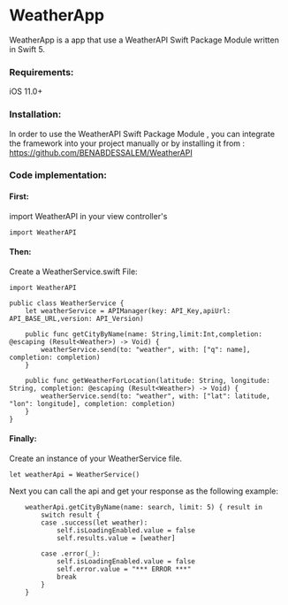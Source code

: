 # WeatherApp

WeatherApp is a app that use a WeatherAPI Swift Package Module written in Swift 5.

### Requirements:
iOS 11.0+

### Installation:
In order to use the WeatherAPI Swift Package Module , you can integrate the framework into your project manually or by installing it from :
https://github.com/BENABDESSALEM/WeatherAPI

### Code implementation:

#### First:

import WeatherAPI in your view controller's
```
import WeatherAPI
```

#### Then:

Create a WeatherService.swift File:
```
import WeatherAPI

public class WeatherService {
    let weatherService = APIManager(key: API_Key,apiUrl: API_BASE_URL,version: API_Version)
    
    public func getCityByName(name: String,limit:Int,completion: @escaping (Result<Weather>) -> Void) {
        weatherService.send(to: "weather", with: ["q": name], completion: completion)
    }
    
    public func getWeatherForLocation(latitude: String, longitude: String, completion: @escaping (Result<Weather>) -> Void) {
        weatherService.send(to: "weather", with: ["lat": latitude, "lon": longitude], completion: completion)
    }
}

```
#### Finally:

Create an instance of your WeatherService file.

```
let weatherApi = WeatherService()
```
Next you can call the api and get your response as the following example:

```
    weatherApi.getCityByName(name: search, limit: 5) { result in
        switch result {
        case .success(let weather):
            self.isLoadingEnabled.value = false
            self.results.value = [weather]

        case .error(_):
            self.isLoadingEnabled.value = false
            self.error.value = "*** ERROR ***"
            break
        }
    }
```
